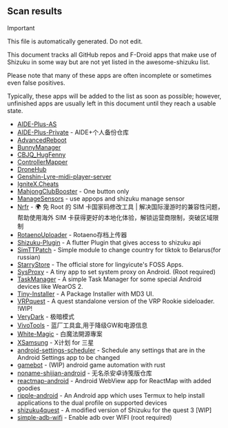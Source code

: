 ## Scan results
> [!IMPORTANT]
> This file is automatically generated. Do not edit.

This document tracks all GitHub repos and F-Droid apps that make use of Shizuku in some way but are not yet listed in the awesome-shizuku list.

Please note that many of these apps are often incomplete or sometimes even false positives.

Typically, these apps will be added to the list as soon as possible; however, unfinished apps are usually left in this document until they reach a usable state.

 * [AIDE-Plus-AS](https://github.com/neu233/AIDE-Plus-AS)
 * [AIDE-Plus-Private](https://github.com/ZeroAicy/AIDE-Plus-Private) - AIDE+个人备份仓库
 * [AdvancedReboot](https://github.com/EX3124/AdvancedReboot)
 * [BunnyManager](https://github.com/The-Autists/BunnyManager)
 * [CBJQ_HugFenny](https://github.com/LiuJiewenTT/CBJQ_HugFenny)
 * [ControllerMapper](https://github.com/anhquan7826/ControllerMapper)
 * [DroneHub](https://github.com/alexis-/DroneHub)
 * [Genshin-Lyre-midi-player-server](https://github.com/byzp/Genshin-Lyre-midi-player-server)
 * [IgniteX.Cheats](https://github.com/dev-swarup/IgniteX.Cheats)
 * [MahjongClubBooster](https://github.com/OlegPV2/MahjongClubBooster) - One button only
 * [ManageSensors](https://github.com/Carry-rrk/ManageSensors) - use appops and shizuku manage sensor
 * [Nrfr](https://github.com/Ackites/Nrfr) - 🌍 免 Root 的 SIM 卡国家码修改工具 | 解决国际漫游时的兼容性问题，帮助使用海外 SIM 卡获得更好的本地化体验，解锁运营商限制，突破区域限制
 * [RotaenoUploader](https://github.com/milkycandy/RotaenoUploader) - Rotaeno存档上传器
 * [Shizuku-Plugin](https://github.com/santhosh-D-subramani/Shizuku-Plugin) - A flutter Plugin that gives access to shizuku api
 * [SimTTPatch](https://github.com/RecodeLiner/SimTTPatch) - Simple module to change country for tiktok to Belarus(for russian)
 * [StarryStore](https://github.com/lingyicute/StarryStore) - The official store for lingyicute's FOSS Apps.
 * [SysProxy](https://github.com/Kr328/SysProxy) - A tiny app to set system proxy on Android. (Root required)
 * [TaskManager](https://github.com/java30433/TaskManager) - A simple Task Manager for some special Android devices like WearOS 2.
 * [Tiny-Installer](https://github.com/scto/Tiny-Installer) - A Package Installer with MD3 UI.
 * [VRPquest](https://github.com/metalex201/VRPquest) - A quest standalone version of the VRP Rookie sideloader.  !WIP!
 * [VeryDark](https://github.com/wkbin/VeryDark) - 极暗模式
 * [VivoTools](https://github.com/ItosEO/VivoTools) - 蓝厂工具盒,用于降级GW和电源信息
 * [White-Magic](https://github.com/KennyYang0726/White-Magic) - 白魔法開源專案
 * [XSamsung](https://github.com/ItosEO/XSamsung) - X计划 for 三星
 * [android-settings-scheduler](https://github.com/Turtlepaw/android-settings-scheduler) - Schedule any settings that are in the Android Settings app to be changed
 * [gamebot](https://github.com/tkkcc/gamebot) - (WIP) android game automation with rust
 * [noname-shijian-android](https://github.com/nonameShijian/noname-shijian-android) - 无名杀安卓诗笺版仓库
 * [reactmap-android](https://github.com/Mygod/reactmap-android) - Android WebView app for ReactMap with added goodies
 * [ripple-android](https://github.com/husmus00/ripple-android) - An Android app which uses Termux to help install applications to the dual profile on supported devices
 * [shizuku4quest](https://github.com/metalex201/shizuku4quest) - A modified version of Shizuku for the quest 3 [WIP]
 * [simple-adb-wifi](https://github.com/theshoqanebi/simple-adb-wifi) - Enable adb over WIFI (root required)
